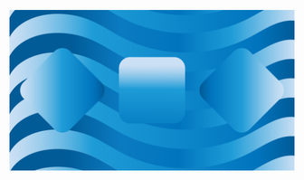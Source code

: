 [![Header](https://raw.githubusercontent.com/p0rtL6/p0rtL6/main/BG1.png "Header")](https://discord.gg/sRGX5VRwzQ)
